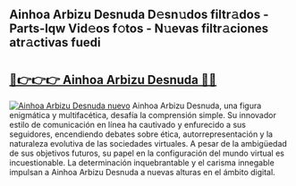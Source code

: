 ## Ainhoa Arbizu Desnuda D𝚎sn𝚞dos filtr𝚊dos - Parts-lqw Vid𝚎os f𝚘tos - N𝚞evas filtr𝚊ciones atr𝚊ctivas fuedi

# <h2><a href="http://mb4sh1.tromn.icu/?c=Ainhoa+Arbizu+Desnuda">🔗👉👉👉 Ainhoa Arbizu Desnuda 🔗🔗</a></h2>

[![Ainhoa Arbizu Desnuda nuevo](https://i.imgur.com/pEAQMta.gif)](http://mb4sh1.tromn.icu/?c=Ainhoa+Arbizu+Desnuda)
Ainhoa Arbizu Desnuda, una figura enigmática y multifacética, desafía la comprensión simple. Su innovador estilo de comunicación en línea ha cautivado y enfurecido a sus seguidores, encendiendo debates sobre ética, autorrepresentación y la naturaleza evolutiva de las sociedades virtuales. A pesar de la ambigüedad de sus objetivos futuros, su papel en la configuración del mundo virtual es incuestionable. La determinación inquebrantable y el carisma innegable impulsan a Ainhoa Arbizu Desnuda a nuevas alturas en el ámbito digital.
